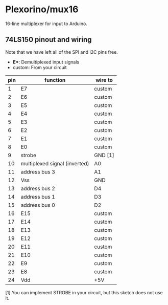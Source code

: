 # Plexorino/mux16

16-line multiplexer for input to Arduino.

## 74LS150 pinout and wiring

Note that we have left all of the SPI and I2C pins free.

- **E\***: Demultiplexed input signals
- custom: From your circuit

| pin | function | wire to |
|-----|----------|---------|
| 1   | E7  | custom |
| 2   | E6  | custom |
| 3   | E5  | custom |
| 4   | E4  | custom |
| 5   | E3  | custom |
| 6   | E2  | custom |
| 7   | E1  | custom |
| 8   | E0  | custom |
| 9   | strobe | GND \[1\] |
| 10 | multiplexed signal (inverted) | A0 |
| 11 | address bus 3 | A1 |
| 12 | Vss | GND |
| 13 | address bus 2 | D4 |
| 14 | address bus 1 | D3 |
| 15 | address bus 0 | D2 |
| 16 | E15 | custom |
| 17 | E14 | custom | 
| 18 | E13 | custom | 
| 19 | E12 | custom | 
| 20 | E11 | custom |
| 21 | E10 | custom |
| 22 | E9  | custom |
| 23 | E8 | custom |
| 24 | Vdd | +5V |

 \[1\] You can implement STROBE in your circuit, but this sketch does not use it.
